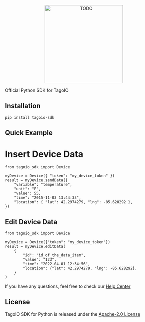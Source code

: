 <br/>
<p align="center">
  <img src="https://assets.tago.io/tagoio/sdk.png" width="250px" alt="TODO"></img>
</p>

Official Python SDK for TagoIO

## Installation

```
pip install tagoio-sdk
```

## Quick Example

# **Insert Device Data**

```
from tagoio_sdk import Device

myDevice = Device({ "token": "my_device_token" })
result = myDevice.sendData({
    "variable": "temperature",
    "unit": "F",
    "value": 55,
    "time": "2015-11-03 13:44:33",
    "location": { "lat": 42.2974279, "lng": -85.628292 },
})
```

## **Edit Device Data**

```
from tagoio_sdk import Device

myDevice = Device({"token": "my_device_token"})
result = myDevice.editData(
    {
        "id": "id_of_the_data_item",
        "value": "123",
        "time": "2022-04-01 12:34:56",
        "location": {"lat": 42.2974279, "lng": -85.628292},
    }
)
```

If you have any questions, feel free to check our [Help Center](https://help.tago.io/portal/en/home)

## License

TagoIO SDK for Python is released under the [Apache-2.0 License](https://github.com/tago-io/sdk-python/blob/master/LICENSE)
